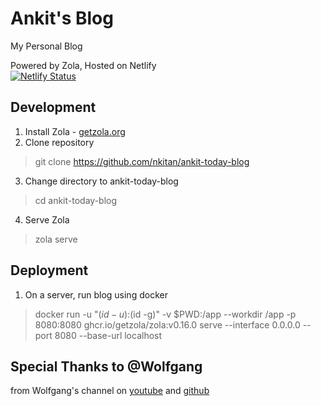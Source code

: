 # Ankit's Blog
My Personal Blog

Powered by Zola, Hosted on Netlify  
[![Netlify Status](https://api.netlify.com/api/v1/badges/7b543d14-06d0-4f79-bee6-cb9692860a2a/deploy-status)](https://app.netlify.com/sites/euphonious-cendol-b71f98/deploys)

## Development
1. Install Zola - [getzola.org](https://www.getzola.org/documentation/getting-started/installation/)
2. Clone repository
> git clone https://github.com/nkitan/ankit-today-blog
3. Change directory to ankit-today-blog
> cd ankit-today-blog
4. Serve Zola
> zola serve


## Deployment
1. On a server, run blog using docker
> docker run -u "$(id -u):$(id -g)" -v $PWD:/app --workdir /app -p 8080:8080 ghcr.io/getzola/zola:v0.16.0 serve --interface 0.0.0.0 --port 8080 --base-url localhost

## Special Thanks to @Wolfgang
from Wolfgang's channel on [youtube](https://www.youtube.com/c/WolfgangsChannel)
and [github](https://github.com/notthebee)

